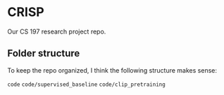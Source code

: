 # CRISP

Our CS 197 research project repo. 


## Folder structure 

To keep the repo organized, I think the following structure makes sense: 

`code`
`code/supervised_baseline`
`code/clip_pretraining`
